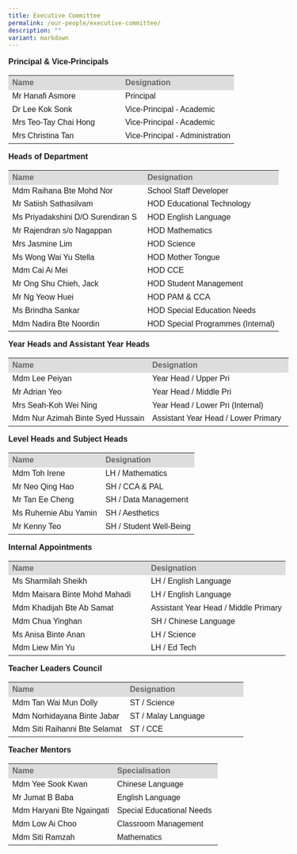 ```yaml
---
title: Executive Committee
permalink: /our-people/executive-committee/
description: ""
variant: markdown
---
```

<p style="line-height:1.3; font-size:16px; font-family:Arial; text-align:justify;"><b>Principal &amp; Vice-Principals</b></p>

<table style="width: 580px">
	<colgroup><col style="width:50%"><col style="width:50%"></colgroup>
	<tbody><tr>
		<th style="line-height:1.3; font-size:16px; font-family:Arial; text-align:justify;background-color:#DDD; color:#666">Name</th>
		<th style="line-height:1.3; font-size:16px; font-family:Arial; text-align:justify;background-color:#DDD; color:#666">Designation</th>
	</tr>
	<tr>
		<td style="line-height:1.3; font-size:16px; font-family:Arial; text-align:justify;">Mr Hanafi Asmore</td> 
		<td style="line-height:1.3; font-size:16px; font-family:Arial; text-align:justify;">Principal</td>
	</tr>
	<tr>
		<td style="line-height:1.3; font-size:16px; font-family:Arial; text-align:justify;">Dr Lee Kok Sonk</td>
		<td style="line-height:1.3; font-size:16px; font-family:Arial; text-align:justify;">Vice-Principal - Academic</td>
	</tr>
	<tr>
		<td style="line-height:1.3; font-size:16px; font-family:Arial; text-align:justify;">Mrs Teo-Tay Chai Hong</td>
		<td style="line-height:1.3; font-size:16px; font-family:Arial; text-align:justify;">Vice-Principal - Academic</td>
	</tr>
	<tr>
		<td style="line-height:1.3; font-size:16px; font-family:Arial; text-align:justify;">Mrs Christina Tan</td>
		<td style="line-height:1.3; font-size:16px; font-family:Arial; text-align:justify;">Vice-Principal - Administration</td>
	</tr>
</tbody></table>

<p style="line-height:1.3; font-size:16px; font-family:Arial; text-align:justify;"><b>Heads of Department</b></p>

<table style="width: 580px">
	<colgroup><col style="width:50%"><col style="width:50%"></colgroup>
	<tbody><tr>
		<th style="line-height:1.3; font-size:16px; font-family:Arial; text-align:justify; background-color:#DDD; color:#666">Name</th>
		<th style="line-height:1.3; font-size:16px; font-family:Arial; text-align:justify; background-color:#DDD; color:#666">Designation</th>
	</tr>
	<tr>
		<td style="line-height:1.3; font-size:16px; font-family:Arial; text-align:justify;">Mdm Raihana Bte Mohd Nor</td>
		<td style="line-height:1.3; font-size:16px; font-family:Arial; text-align:justify;">School Staff Developer</td>
	</tr>
	<tr>
		<td style="line-height:1.3; font-size:16px; font-family:Arial; text-align:justify;">Mr Satiish Sathasilvam</td>
		<td style="line-height:1.3; font-size:16px; font-family:Arial; text-align:justify;">HOD Educational Technology</td>
	</tr>
	<tr>
		<td style="line-height:1.3; font-size:16px; font-family:Arial; text-align:justify;">Ms Priyadakshini D/O Surendiran S</td>
		<td style="line-height:1.3; font-size:16px; font-family:Arial; text-align:justify;">HOD English Language</td>
	</tr>
	<tr>
		<td style="line-height:1.3; font-size:16px; font-family:Arial; text-align:justify;">Mr Rajendran s/o Nagappan</td>
		<td style="line-height:1.3; font-size:16px; font-family:Arial; text-align:justify;">HOD Mathematics</td>
	</tr>
	<tr>
		<td style="line-height:1.3; font-size:16px; font-family:Arial; text-align:justify;">Mrs Jasmine Lim</td>
		<td style="line-height:1.3; font-size:16px; font-family:Arial; text-align:justify;">HOD Science</td>
	</tr>
	<tr>
		<td style="line-height:1.3; font-size:16px; font-family:Arial; text-align:justify;">Ms Wong Wai Yu Stella</td>
		<td style="line-height:1.3; font-size:16px; font-family:Arial; text-align:justify;">HOD Mother Tongue</td>
	</tr>
	<tr>
		<td style="line-height:1.3; font-size:16px; font-family:Arial; text-align:justify;">Mdm Cai Ai Mei </td>
		<td style="line-height:1.3; font-size:16px; font-family:Arial; text-align:justify;">HOD CCE</td>
	</tr>
	<tr>
		<td style="line-height:1.3; font-size:16px; font-family:Arial; text-align:justify;">Mr Ong Shu Chieh, Jack</td>
		<td style="line-height:1.3; font-size:16px; font-family:Arial; text-align:justify;">HOD Student Management</td>
	</tr>
	<tr>
		<td style="line-height:1.3; font-size:16px; font-family:Arial; text-align:justify;">Mr Ng Yeow Huei</td>
		<td style="line-height:1.3; font-size:16px; font-family:Arial; text-align:justify;">HOD PAM &amp; CCA</td>
	</tr>
	<tr>
		<td style="line-height:1.3; font-size:16px; font-family:Arial; text-align:justify;">Ms Brindha Sankar</td>
		<td style="line-height:1.3; font-size:16px; font-family:Arial; text-align:justify;">HOD Special Education Needs</td>
	</tr>
	<tr>
		<td style="line-height:1.3; font-size:16px; font-family:Arial; text-align:justify;">Mdm Nadira Bte Noordin </td>
		<td style="line-height:1.3; font-size:16px; font-family:Arial; text-align:justify;">HOD Special Programmes (Internal)</td>
	</tr>
</tbody></table>

<p style="line-height:1.3; font-size:16px; font-family:Arial; text-align:justify;"><b>Year Heads and Assistant Year Heads</b></p>

<table style="width: 580px">
	<colgroup><col style="width:50%"><col style="width:50%"></colgroup>
	<tbody><tr>
		<th style="line-height:1.3; font-size:16px; font-family:Arial; text-align:justify; background-color:#DDD; color:#666">Name</th>
		<th style="line-height:1.3; font-size:16px; font-family:Arial; text-align:justify; background-color:#DDD; color:#666">Designation</th>
	</tr>
	<tr>
		<td style="line-height:1.3; font-size:16px; font-family:Arial; text-align:justify;">Mdm Lee Peiyan</td>
		<td style="line-height:1.3; font-size:16px; font-family:Arial; text-align:justify;">Year Head / Upper Pri</td>
	</tr>
	<tr>
		<td style="line-height:1.3; font-size:16px; font-family:Arial; text-align:justify;">Mr Adrian Yeo</td>
		<td style="line-height:1.3; font-size:16px; font-family:Arial; text-align:justify;">Year Head / Middle Pri</td>
	</tr>
	<tr>
		<td style="line-height:1.3; font-size:16px; font-family:Arial; text-align:justify;">Mrs Seah-Koh Wei Ning</td>
		<td style="line-height:1.3; font-size:16px; font-family:Arial; text-align:justify;">Year Head / Lower Pri (Internal)</td>
	</tr>
	<tr>
		<td style="line-height:1.3; font-size:16px; font-family:Arial; text-align:justify;">Mdm Nur Azimah Binte Syed Hussain</td>
		<td style="line-height:1.3; font-size:16px; font-family:Arial; text-align:justify;">Assistant Year Head / Lower Primary</td>
	</tr>
</tbody></table>

<p style="line-height:1.3; font-size:16px; font-family:Arial; text-align:justify;"><b> Level Heads and Subject Heads </b></p>

<table style="width: 580px">
	<colgroup><col style="width:50%"><col style="width:50%"></colgroup>
	<tbody><tr>
		<th style="line-height:1.3; font-size:16px; font-family:Arial; text-align:justify;background-color:#DDD; color:#666">Name</th>
		<th style="line-height:1.3; font-size:16px; font-family:Arial; text-align:justify;background-color:#DDD; color:#666">Designation</th>
	</tr>
	<tr>
		<td style="line-height:1.3; font-size:16px; font-family:Arial; text-align:justify;">Mdm Toh Irene</td>
		<td style="line-height:1.3; font-size:16px; font-family:Arial; text-align:justify;">LH / Mathematics</td>
	</tr>
<tr>
<td style="line-height:1.3; font-size:16px; font-family:Arial; text-align:justify;">Mr Neo Qing Hao</td>
<td style="line-height:1.3; font-size:16px; font-family:Arial; text-align:justify;">SH / CCA &amp; PAL</td>
</tr>
<tr>
<td style="line-height:1.3; font-size:16px; font-family:Arial; text-align:justify;">Mr Tan Ee Cheng</td>
<td style="line-height:1.3; font-size:16px; font-family:Arial; text-align:justify;">SH / Data Management</td>
</tr>
<tr>
<td style="line-height:1.3; font-size:16px; font-family:Arial; text-align:justify;">Ms Ruhernie Abu Yamin</td>
<td style="line-height:1.3; font-size:16px; font-family:Arial; text-align:justify;">SH / Aesthetics</td>
</tr>
<tr>
<td style="line-height:1.3; font-size:16px; font-family:Arial; text-align:justify;">Mr Kenny Teo</td>
<td style="line-height:1.3; font-size:16px; font-family:Arial; text-align:justify;">SH / Student Well-Being</td>
</tr>
</tbody></table>

<p style="line-height:1.3; font-size:16px; font-family:Arial; text-align:justify;"><b>Internal Appointments</b></p>

<table style="width: 580px">
	<colgroup><col style="width:50%"><col style="width:50%"></colgroup>
	<tbody><tr>
		<th style="line-height:1.3; font-size:16px; font-family:Arial; text-align:justify; background-color:#DDD; color:#666">Name</th>
		<th style="line-height:1.3; font-size:16px; font-family:Arial; text-align:justify; background-color:#DDD; color:#666">Designation</th>
	</tr>
	<tr>
		<td style="line-height:1.3; font-size:16px; font-family:Arial; text-align:justify;">Ms Sharmilah Sheikh</td>
		<td style="line-height:1.3; font-size:16px; font-family:Arial; text-align:justify;">LH / English Language</td>
	</tr>
	<tr>
		<td style="line-height:1.3; font-size:16px; font-family:Arial; text-align:justify;">Mdm Maisara Binte Mohd Mahadi </td>
		<td style="line-height:1.3; font-size:16px; font-family:Arial; text-align:justify;">LH / English Language</td>
	</tr>
	<tr>
		<td style="line-height:1.3; font-size:16px; font-family:Arial; text-align:justify;">Mdm Khadijah Bte Ab Samat</td>
		<td style="line-height:1.3; font-size:16px; font-family:Arial; text-align:justify;">Assistant Year Head / Middle Primary </td>
	</tr>
	<tr>
		<td style="line-height:1.3; font-size:16px; font-family:Arial; text-align:justify;">Mdm Chua Yinghan</td>
		<td style="line-height:1.3; font-size:16px; font-family:Arial; text-align:justify;">SH / Chinese Language</td>
	</tr>
	<tr>
		<td style="line-height:1.3; font-size:16px; font-family:Arial; text-align:justify;">Ms Anisa Binte Anan</td>
		<td style="line-height:1.3; font-size:16px; font-family:Arial; text-align:justify;">LH / Science</td>
	</tr>
	<tr>
		<td style="line-height:1.3; font-size:16px; font-family:Arial; text-align:justify;">Mdm Liew Min Yu </td>
		<td style="line-height:1.3; font-size:16px; font-family:Arial; text-align:justify;">LH / Ed Tech</td>
	</tr>
	
</tbody></table>

<p style="line-height:1.3; font-size:16px; font-family:Arial; text-align:justify;"><b>Teacher Leaders Council</b></p>

<table style="width: 580px">
	<colgroup><col style="width:50%"><col style="width:50%"></colgroup>
	<tbody><tr>
		<th style="line-height:1.3; font-size:16px; font-family:Arial; text-align:justify; background-color:#DDD; color:#666">Name</th>
		<th style="line-height:1.3; font-size:16px; font-family:Arial; text-align:justify; background-color:#DDD; color:#666">Designation</th>
	</tr>
	<tr>
		<td style="line-height:1.3; font-size:16px; font-family:Arial; text-align:justify;">Mdm Tan Wai Mun Dolly</td>
		<td style="line-height:1.3; font-size:16px; font-family:Arial; text-align:justify;">ST / Science</td>
	</tr>
	<tr>
		<td style="line-height:1.3; font-size:16px; font-family:Arial; text-align:justify;">Mdm Norhidayana Binte Jabar</td>
		<td style="line-height:1.3; font-size:16px; font-family:Arial; text-align:justify;">ST / Malay Language</td>
	</tr>
	<tr>
	<td style="line-height:1.3; font-size:16px; font-family:Arial; text-align:justify;">Mdm Siti Raihanni Bte Selamat</td>
	<td style="line-height:1.3; font-size:16px; font-family:Arial; text-align:justify;">ST / CCE</td>
	</tr>
</tbody></table>

<p style="line-height:1.3; font-size:16px; font-family:Arial; text-align:justify;"><b>Teacher Mentors</b></p>

<table style="width: 580px">
	<colgroup><col style="width:50%"><col style="width:50%"></colgroup>
	<tbody><tr>
		<th style="line-height:1.3; font-size:16px; font-family:Arial; text-align:justify; background-color:#DDD; color:#666">Name</th>
		<th style="line-height:1.3; font-size:16px; font-family:Arial; text-align:justify; background-color:#DDD; color:#666">Specialisation</th>
	</tr>
	<tr>
		<td style="line-height:1.3; font-size:16px; font-family:Arial; text-align:justify;">Mdm Yee Sook Kwan </td>
		<td style="line-height:1.3; font-size:16px; font-family:Arial; text-align:justify;">Chinese Language </td>
	</tr>
	<tr>
		<td style="line-height:1.3; font-size:16px; font-family:Arial; text-align:justify;">Mr Jumat B Baba</td>
		<td style="line-height:1.3; font-size:16px; font-family:Arial; text-align:justify;">English Language</td>
	</tr>
	<tr>
	<td style="line-height:1.3; font-size:16px; font-family:Arial; text-align:justify;">Mdm Haryani Bte Ngaingati</td>
	<td style="line-height:1.3; font-size:16px; font-family:Arial; text-align:justify;">Special Educational Needs</td>
	</tr>
	<tr>
	<td style="line-height:1.3; font-size:16px; font-family:Arial; text-align:justify;">Mdm Low Ai Choo</td>
	<td style="line-height:1.3; font-size:16px; font-family:Arial; text-align:justify;">Classroom Management</td>
	</tr>
	<tr>
	<td style="line-height:1.3; font-size:16px; font-family:Arial; text-align:justify;">Mdm Siti Ramzah </td>
	<td style="line-height:1.3; font-size:16px; font-family:Arial; text-align:justify;">Mathematics</td>
	</tr>
</tbody></table>